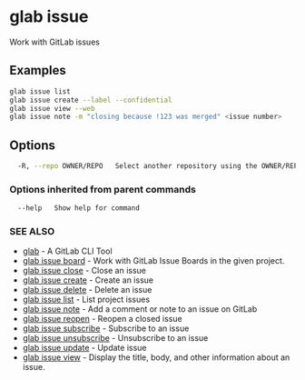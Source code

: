 # glab issue

Work with GitLab issues

## Examples

```bash
glab issue list
glab issue create --label --confidential
glab issue view --web
glab issue note -m "closing because !123 was merged" <issue number>

```

## Options

```bash
  -R, --repo OWNER/REPO   Select another repository using the OWNER/REPO or `GROUP/NAMESPACE/REPO` format or full URL or git URL
```

### Options inherited from parent commands

```bash
  --help   Show help for command
```

### SEE ALSO

* [glab](../../../)  - A GitLab CLI Tool
* [glab issue board](issue/board)  - Work with GitLab Issue Boards in the given project.
* [glab issue close](issue/close)  - Close an issue
* [glab issue create](issue/create)  - Create an issue
* [glab issue delete](issue/delete)  - Delete an issue
* [glab issue list](issue/list)  - List project issues
* [glab issue note](issue/note)  - Add a comment or note to an issue on GitLab
* [glab issue reopen](issue/reopen)  - Reopen a closed issue
* [glab issue subscribe](issue/subscribe)  - Subscribe to an issue
* [glab issue unsubscribe](issue/unsubscribe)  - Unsubscribe to an issue
* [glab issue update](issue/update)  - Update issue
* [glab issue view](issue/view)  - Display the title, body, and other information about an issue.
